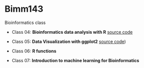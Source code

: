 # Bimm143
Bioinformatics class

- Class 04: **Bioinformatics data analysis with R** [source code](https://github.com/Moises1098/Bimm143/tree/main/class04)

- Class 05: **Data Visualization with ggplot2** [source code](https://github.com/Moises1098/Bimm143/blob/main/class05/class05.qmd))

- Class 06: **R functions**

- Class 07: **Introduction to machine learning for Bioinformatics** 
